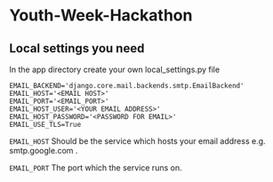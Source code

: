 # Youth-Week-Hackathon

## Local settings you need
In the app directory create your own local_settings.py file

```
EMAIL_BACKEND='django.core.mail.backends.smtp.EmailBackend'
EMAIL_HOST='<EMAIL HOST>'
EMAIL_PORT='<EMAIL_PORT>'
EMAIL_HOST_USER='<YOUR EMAIL ADDRESS>'
EMAIL_HOST_PASSWORD='<PASSWORD FOR EMAIL>'
EMAIL_USE_TLS=True
```

`EMAIL_HOST` Should be the service which hosts your email address e.g. smtp.google.com .

`EMAIL_PORT` The port which the service runs on.
